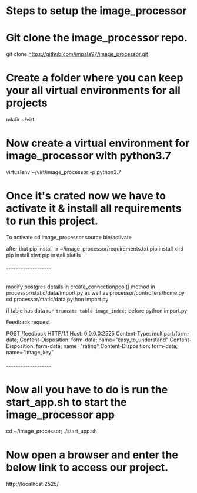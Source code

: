 # Steps to setup the image_processor

# Git clone the image_processor repo.
git clone https://github.com/impala97/image_processor.git

# Create a folder where you can keep your all virtual environments for all projects
mkdir ~/virt

# Now create a virtual environment for image_processor with python3.7
virtualenv ~/virt/image_processor -p python3.7

# Once it's crated now we have to activate it & install all requirements to run this project.

To activate
cd image_processor
source bin/activate

after that
pip install -r ~/image_processor/requirements.txt
pip install xlrd
pip install xlwt
pip install xlutils

###### -------------------
modify postgres details in create_connectionpool() method in processor/static/data/import.py as well as processor/controllers/home.py
cd processor/static/data
python import.py 

if table has data run `truncate table image_index;` before python import.py 


Feedback request

POST /feedback HTTP/1.1
Host: 0.0.0.0:2525
Content-Type: multipart/form-data;
Content-Disposition: form-data; name="easy_to_understand"
Content-Disposition: form-data; name="rating"
Content-Disposition: form-data; name="image_key"

###### -------------------

# Now all you have to do is run the start_app.sh to start the image_processor app
cd ~/image_processor; ./start_app.sh

# Now open a browser and enter the below link to access our project.
http://localhost:2525/
